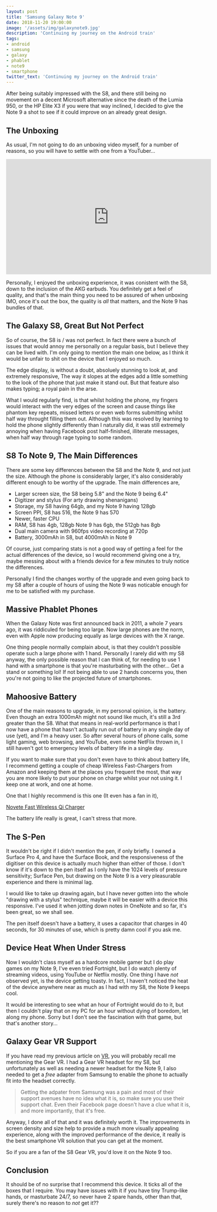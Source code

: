 ```yaml
---
layout: post
title: 'Samsung Galaxy Note 9'
date: 2018-11-20 19:00:00
image: '/assets/img/galaxynote9.jpg'
description: 'Continuing my journey on the Android train'
tags:
- android
- samsung
- galaxy
- phablet
- note9
- smartphone
twitter_text: 'Continuing my journey on the Android train'
---
```


After being suitably impressed with the S8, and there still being no movement on a decent Microsoft alternative since the death of the Lumia 950, or the HP Elite X3 if you were that way inclined, I decided to give the Note 9 a shot to see if it could improve on an already great design.

## The Unboxing

As usual, I'm not going to do an unboxing video myself, for a number of reasons, so you will have to settle with one from a YouTuber...

<iframe width="560" height="315" src="https://www.youtube.com/embed/FTLvuDCUQOQ" frameborder="0" allow="accelerometer; autoplay; encrypted-media; gyroscope; picture-in-picture" allowfullscreen></iframe>

Personally, I enjoyed the unboxing experience, it was conistent with the S8, down to the inclusion of the AKG earbuds.  You definitely get a feel of quality, and that's the main thing you need to be assured of when unboxing IMO, once it's out the box, the quality is *all* that matters, and the Note 9 has bundles of that.

## The Galaxy S8, Great But Not Perfect

So of course, the S8 is / was not perfect.  In fact there were a bunch of issues that would annoy me personally on a regular basis, but I believe they can be lived with.  I'm only going to mention the main one below, as I think it would be unfair to shit on the device that I enjoyed so much.

The edge display, is without a doubt, absoluely stunning to look at, and extremely responsive,  The way it slopes at the edges add a little something to the look of the phone that just make it stand out.  But that feature also makes typing; a royal pain in the arse.

What I would regularly find, is that whilst holding the phone, my fingers would interact with the very edges of the screen and cause things like phantom key repeats, missed letters or even web forms submitting whilst half way throught filling them out.  Although this was resolved by learning to hold the phone slightly differently than I naturally did, it was still extremely annoying when having Facebook post half-finished, illiterate messages, when half way through rage typing to some random.

## S8 To Note 9, The Main Differences

There are some key differences between the S8 and the Note 9, and not just the size.  Although the phone is considerably larger, it's also considerably different enough to be worthy of the upgrade.  The main differences are,

*  Larger screen size, the S8 being 5.8" and the Note 9 being 6.4"
*  Digitizer and stylus (For arty drawing shenanigans)
*  Storage, my S8 having 64gb, and my Note 9 having 128gb
*  Screen PPI, S8 has 516, the Note 9 has 570
*  Newer, faster CPU
*  RAM, S8 has 4gb, 128gb Note 9 has 6gb, the 512gb has 8gb
*  Dual main camera with 960fps video recording at 720p
*  Battery, 3000mAh in S8, but 4000mAh in Note 9

Of course, just comparing stats is not a good way of getting a feel for the actual differences of the device, so I would recommend giving one a try, maybe messing about with a friends device for a few minutes to truly notice the differences.

Personally I find the changes worthy of the upgrade and even going back to my S8 after a couple of hours of using the Note 9 was noticable enough for me to be satisfied with my purchase.

## Massive Phablet Phones

When the Galaxy Note was first announced back in 2011, a whole 7 years ago, it was riddiculed for being too large.  Now large phones are the norm, even with Apple now producing equally as large devices with the X range.

One thing people normally complain about, is that they couldn't possible operate such a large phone with 1 hand.  Personally I rarely did with my S8 anyway, the only possible reason that I can think of, for needing to use 1 hand with a smartphone is that you're masturbating with the other... Get a stand or something lol!  If not being able to use 2 hands concerns you, then you're not going to like the projected future of smartphones.

## Mahoosive Battery

One of the main reasons to upgrade, in my personal opinion, is the battery.  Even though an extra 1000mAh might not sound like much, it's still a 3rd greater than the S8.  What that means in real-world performance is that I now have a phone that hasn't actually run out of battery in any single day of use (yet), and I'm a heavy user.  So after several hours of phone calls, some light gaming, web browsing, and YouTube, even some NetFlix thrown in, I still haven't got to emergency levels of battery life in a single day.

If you want to make sure that you don't even have to think about battery life, I recommend getting a couple of cheap Wireless Fast-Chargers from Amazon and keeping them at the places you frequent the most, that way you are more likely to put your phone on charge whilst your not using it.  I keep one at work, and one at home.

One that I highly recommend is this one (It even has a fan in it),

[Novete Fast Wireless Qi Charger](https://www.amazon.co.uk/gp/product/B075WNTJ6J/ref=oh_aui_detailpage_o02_s00?ie=UTF8&psc=1)

The battery life really is great, I can't stress that more.

## The S-Pen

It wouldn't be right if I didn't mention the pen, if only briefly.  I owned a Surface Pro 4, and have the Surface Book, and the responsiveness of the digitiser on this device is actually much higher than either of those.  I don't know if it's down to the pen itself as I only have the 1024 levels of pressure sensitivity; Surface Pen, but drawing on the Note 9 is a very pleasurable experience and there is minimal lag.

I would like to take up drawing again, but I have never gotten into the whole "drawing with a stylus" technique, maybe it will be easier with a device this responsive.  I've used it when jotting down notes in OneNote and so far, it's been great, so we shall see.

The pen itself doesn't have a battery, it uses a capacitor that charges in 40 seconds, for 30 minutes of use, which is pretty damn cool if you ask me.

## Device Heat When Under Stress

Now I wouldn't class myself as a hardcore mobile gamer but I do play games on my Note 9, I've even tried Fortnight, but I do watch plenty of streaming videos, using YouTube or Netflix mostly.  One thing I have *not* observed yet, is the device getting toasty. In fact, I haven't noticed the heat of the device anywhere near as much as I had with my S8, the Note 9 keeps cool.

It would be interesting to see what an hour of Fortnight would do to it, but then I couldn't play that on my PC for an hour without dying of boredom, let along my phone. Sorry but I don't see the fascination with that game, but that's another story...

## Galaxy Gear VR Support

If you have read my previous article on [VR](http://www.npsoftware.co.uk/VR/), you will probably recall me mentioning the Gear VR.  I had a Gear VR headset for my S8, but unfortunately as well as needing a newer headset for the Note 9, I also needed to  get a *free* adapter from Samsung to enable the phone to actually fit into the headset correctly.

>  Getting the adpater from Samsung was a pain and most of their support avenues have no idea what it is, so make sure you use their support chat.  Even their Facebook page doesn't have a clue what it is, and more importantly, that it's free.

Anyway, I done all of that and it was definitely worth it.  The improvements in screen density and size help to provide a much more visually appealing experience, along with the improved performance of the device, it really is the best smartphone VR solution that you can get at the moment.

So if you are a fan of the S8 Gear VR, you'd love it on the Note 9 too. 

## Conclusion

It should be of no surprise that I recommend this device.  It ticks all of the boxes that I require.  You may have issues with it if you have tiny Trump-like hands, or masturbate 24/7, so never have 2 spare hands, other than that, surely there's no reason to *not* get it??
